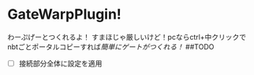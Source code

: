 # GateWarpPlugin!
わーぷげーとつくれるよ！
すまほじゃ厳しいけど！pcならctrl+中クリックでnbtごとポータルコピーすれば*簡単にゲートがつくれる！*
##TODO
- [ ] 接続部分全体に設定を適用
